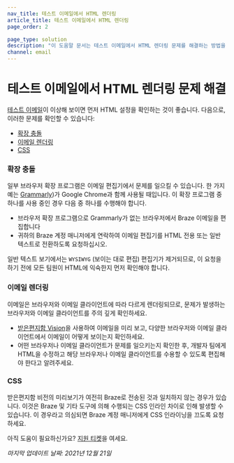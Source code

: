```yaml
---
nav_title: 테스트 이메일에서 HTML 렌더링
article_title: 테스트 이메일에서 HTML 렌더링
page_order: 2

page_type: solution
description: "이 도움말 문서는 테스트 이메일에서 HTML 렌더링 문제를 해결하는 방법을 안내합니다."
channel: email
---
```


# 테스트 이메일에서 HTML 렌더링 문제 해결

[테스트 이메일][37]이 이상해 보이면 먼저 HTML 설정을 확인하는 것이 좋습니다. 다음으로, 이러한 문제를 확인할 수 있습니다:
* [확장 충돌](#check-conflicts)
* [이메일 렌더링](#check-rendering)
* [CSS](#switch-css-inlining)

### 확장 충돌

일부 브라우저 확장 프로그램은 이메일 편집기에서 문제를 일으킬 수 있습니다. 한 가지 예는 [Grammarly][38])가 Google Chrome과 함께 사용될 때입니다. 이 확장 프로그램 중 하나를 사용 중인 경우 다음 중 하나를 수행해야 합니다. 
- 브라우저 확장 프로그램으로 Grammarly가 없는 브라우저에서 Braze 이메일을 편집합니다
- 귀하의 Braze 계정 매니저에게 연락하여 이메일 편집기를 HTML 전용 또는 일반 텍스트로 전환하도록 요청하십시오. 

일반 텍스트 보기에서는 ```WYSIWYG``` (보이는 대로 편집) 편집기가 제거되므로, 이 요청을 하기 전에 모든 팀원이 HTML에 익숙한지 먼저 확인해야 합니다.

### 이메일 렌더링

이메일은 브라우저와 이메일 클라이언트에 따라 다르게 렌더링되므로, 문제가 발생하는 브라우저와 이메일 클라이언트를 주의 깊게 확인하세요.

- [받은편지함 Vision]({{site.baseurl}}/user_guide/message_building_by_channel/email/inbox_vision/#inbox-vision/)을 사용하여 이메일을 미리 보고, 다양한 브라우저와 이메일 클라이언트에서 이메일이 어떻게 보이는지 확인하세요.
- 어떤 브라우저나 이메일 클라이언트가 문제를 일으키는지 확인한 후, 개발자 팀에게 HTML을 수정하고 해당 브라우저나 이메일 클라이언트를 수용할 수 있도록 편집해야 한다고 알려주세요.

### CSS

받은편지함 비전의 미리보기가 여전히 Braze로 전송된 것과 일치하지 않는 경우가 있습니다. 이것은 Braze 및 기타 도구에 의해 수행되는 CSS 인라인 차이로 인해 발생할 수 있습니다. 이 경우라고 의심되면 Braze 계정 매니저에게 CSS 인라이닝을 끄도록 요청하세요.

아직 도움이 필요하신가요? [지원 티켓]({{site.baseurl}}/braze_support/)을 여세요.

_마지막 업데이트 날짜: 2021년 12월 21일_

[37]: {{site.baseurl}}/developer_guide/platform_wide/sending_test_messages/#sending-a-test-push-notification-or-in-app-messages-a-classmargin-fix-namepush-inapp-testa
[38]: https://chrome.google.com/webstore/detail/grammarly-for-chrome/kbfnbcaeplbcioakkpcpgfkobkghlhen?hl=en
[39]: https://www.emailonacid.com/
[40]: https://litmus.com/
